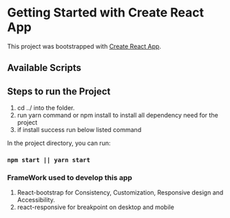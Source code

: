 # Getting Started with Create React App

This project was bootstrapped with [Create React App](https://github.com/facebook/create-react-app).

## Available Scripts

## Steps to run the Project

1. cd ../ into the folder.
2. run yarn command or npm install to install all dependency need for the project
3. if install success run below listed command

In the project directory, you can run:

### `npm start || yarn start`

### FrameWork used to develop this app

1. React-bootstrap for Consistency, Customization, Responsive design and Accessibility.
2. react-responsive for breakpoint on desktop and mobile
